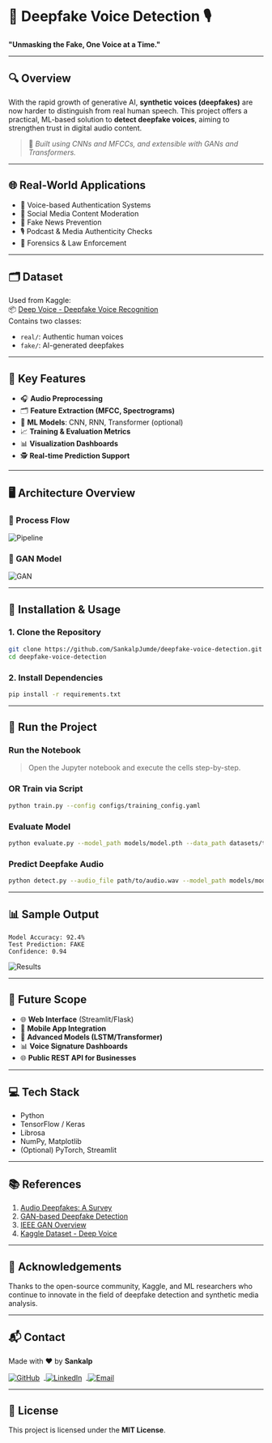 
# 🧠 Deepfake Voice Detection 🎙️  
**"Unmasking the Fake, One Voice at a Time."**

---

## 🔍 Overview

With the rapid growth of generative AI, **synthetic voices (deepfakes)** are now harder to distinguish from real human speech. This project offers a practical, ML-based solution to **detect deepfake voices**, aiming to strengthen trust in digital audio content.

> 🧠 *Built using CNNs and MFCCs, and extensible with GANs and Transformers.*

---

## 🌐 Real-World Applications

- 🔐 Voice-based Authentication Systems  
- 📱 Social Media Content Moderation  
- 📰 Fake News Prevention  
- 🎙️ Podcast & Media Authenticity Checks  
- 🚨 Forensics & Law Enforcement

---

## 🗂️ Dataset

Used from Kaggle:  
📦 [Deep Voice - Deepfake Voice Recognition](https://www.kaggle.com/datasets/birdy654/deep-voice-deepfake-voice-recognition)  
Contains two classes:
- `real/`: Authentic human voices  
- `fake/`: AI-generated deepfakes

---

## 🧠 Key Features

- 🎧 **Audio Preprocessing**  
- 🗂️ **Feature Extraction (MFCC, Spectrograms)**  
- 🤖 **ML Models**: CNN, RNN, Transformer (optional)  
- 📈 **Training & Evaluation Metrics**  
- 📊 **Visualization Dashboards**  
- 🕵️ **Real-time Prediction Support**

---

## 🖥️ Architecture Overview

### 🔁 Process Flow  
![Pipeline](https://github.com/SankalpJumde/Deep-Fake-Voice-Detection/assets/135730661/2b0aea00-0f42-451f-a56b-5ce598418e33)

### 🧠 GAN Model  
![GAN](https://github.com/SankalpJumde/Deep-Fake-Voice-Detection/assets/135730661/b27ac571-a358-4e22-b9d8-d3a154da4b58)

---

## 🚀 Installation & Usage

### 1. Clone the Repository  
```bash
git clone https://github.com/SankalpJumde/deepfake-voice-detection.git
cd deepfake-voice-detection
```

### 2. Install Dependencies  
```bash
pip install -r requirements.txt
```

---

## 🧪 Run the Project

### Run the Notebook
> Open the Jupyter notebook and execute the cells step-by-step.

### OR Train via Script
```bash
python train.py --config configs/training_config.yaml
```

### Evaluate Model
```bash
python evaluate.py --model_path models/model.pth --data_path datasets/test
```

### Predict Deepfake Audio
```bash
python detect.py --audio_file path/to/audio.wav --model_path models/model.pth
```

---

## 📊 Sample Output

```
Model Accuracy: 92.4%
Test Prediction: FAKE
Confidence: 0.94
```

![Results](https://github.com/user-attachments/assets/35c765ce-5c80-4f32-b85b-01326ffab338)

---

## 🔮 Future Scope

- 🌐 **Web Interface** (Streamlit/Flask)  
- 📱 **Mobile App Integration**  
- 🔁 **Advanced Models (LSTM/Transformer)**  
- 📊 **Voice Signature Dashboards**  
- 🌐 **Public REST API for Businesses**

---

## 💻 Tech Stack

- Python  
- TensorFlow / Keras  
- Librosa  
- NumPy, Matplotlib  
- (Optional) PyTorch, Streamlit

---

## 📚 References

1. [Audio Deepfakes: A Survey](https://www.frontiersin.org/articles/10.3389/fdata.2022.1001063/full)  
2. [GAN-based Deepfake Detection](https://dl.acm.org/doi/abs/10.1145/3595353.3595883)  
3. [IEEE GAN Overview](https://ieeexplore.ieee.org/abstract/document/9489160/)  
4. [Kaggle Dataset - Deep Voice](https://www.kaggle.com/datasets/birdy654/deep-voice-deepfake-voice-recognition)

---

## 🙌 Acknowledgements

Thanks to the open-source community, Kaggle, and ML researchers who continue to innovate in the field of deepfake detection and synthetic media analysis.

---


## 📬 Contact

Made with ❤️ by **Sankalp**  

<a href="https://github.com/SankalpJumde">
  <img src="https://img.icons8.com/ios-glyphs/30/github.png" alt="GitHub" style="vertical-align:middle; margin-right: 8px;"/>
</a>
<a href="https://www.linkedin.com/in/sankalp-jumde/">
  <img src="https://img.icons8.com/ios-filled/30/linkedin.png" alt="LinkedIn" style="vertical-align:middle; margin-right: 8px;"/>
</a>
<a href="mailto:sankalpkrishna1103@gmail.com">
  <img src="https://img.icons8.com/ios-glyphs/30/gmail.png" alt="Email" style="vertical-align:middle; margin-right: 8px;"/>
</a>


---

## 📄 License

This project is licensed under the **MIT License**.
